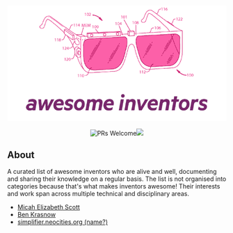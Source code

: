 <p align="center">
    <img alt="awesome" src="https://github.com/edanweis/awesome-inventors/raw/master/media/awesome_glasses.png"/>
</p>
<p align="center">
	<img alt="PRs Welcome" src="https://img.shields.io/badge/PRs-welcome-brightgreen.svg" /><a href="https://awesome.re"><img src="https://awesome.re/badge-flat.svg"></a>
</p>


## About
A curated list of awesome inventors who are alive and well, documenting and sharing their knowledge on a regular basis. The list is not organised into categories because that's what makes inventors awesome! Their interests and work span across multiple technical and disciplinary areas.


- [Micah Elizabeth Scott](http://www.misc.name/about)
- [Ben Krasnow](http://benkrasnow.blogspot.com)
- [simplifier.neocities.org (name?)](https://simplifier.neocities.org)
